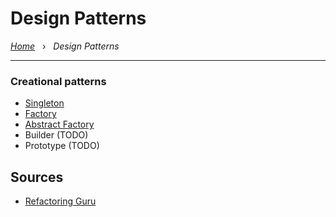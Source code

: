 # Design Patterns

*[Home](../README.md)* &nbsp; › &nbsp;
*Design Patterns*

---

### Creational patterns

- [Singleton](./singleton.php)
- [Factory](./factory.php)
- [Abstract Factory](./abstract-factory.php)
- Builder (TODO)
- Prototype (TODO)

## Sources

- [Refactoring Guru](https://refactoring.guru/design-patterns)